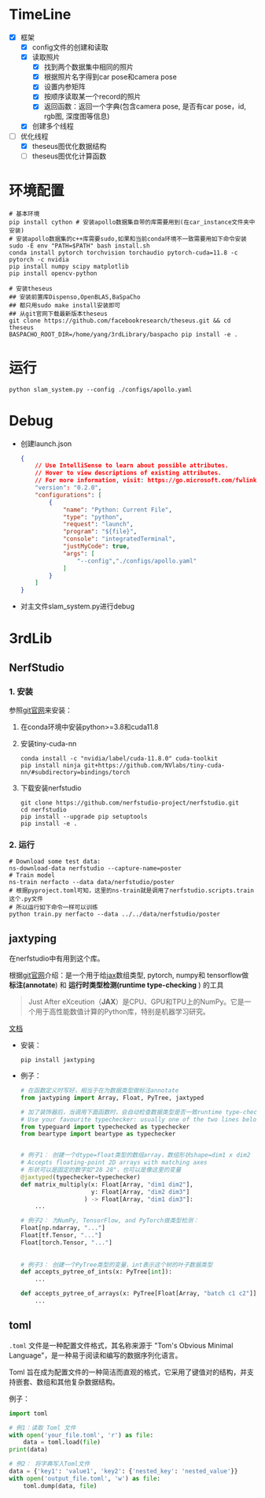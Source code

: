 # TimeLine

- [x] 框架
  - [x] config文件的创建和读取
  - [x] 读取照片
    - [x] 找到两个数据集中相同的照片
    - [x] 根据照片名字得到car pose和camera pose
    - [x] 设置内参矩阵
    - [x] 按顺序读取某一个record的照片
    - [x] 返回函数：返回一个字典(包含camera pose, 是否有car pose，id, rgb图, 深度图等信息)
  - [x] 创建多个线程
- [ ] 优化线程
  - [x] theseus图优化数据结构
  - [ ] theseus图优化计算函数 

# 环境配置

```shell
# 基本环境
pip install cython # 安装apollo数据集自带的库需要用到(在car_instance文件夹中安装)
# 安装apollo数据集的c++库需要sudo,如果和当前conda环境不一致需要用如下命令安装
sudo -E env "PATH=$PATH" bash install.sh
conda install pytorch torchvision torchaudio pytorch-cuda=11.8 -c pytorch -c nvidia
pip install numpy scipy matplotlib 
pip install opencv-python

# 安装theseus
## 安装前置库Dispenso,OpenBLAS,BaSpaCho
## 都只用sudo make install安装即可
## 从git官网下载最新版本theseus
git clone https://github.com/facebookresearch/theseus.git && cd theseus
BASPACHO_ROOT_DIR=/home/yang/3rdLibrary/baspacho pip install -e .
```



# 运行

```
python slam_system.py --config ./configs/apollo.yaml
```

# Debug

- 创建launch.json

  ```json
  {
      // Use IntelliSense to learn about possible attributes.
      // Hover to view descriptions of existing attributes.
      // For more information, visit: https://go.microsoft.com/fwlink/?linkid=830387
      "version": "0.2.0",
      "configurations": [
          {
              "name": "Python: Current File",
              "type": "python",
              "request": "launch",
              "program": "${file}",
              "console": "integratedTerminal",
              "justMyCode": true,
              "args": [
                  "--config","./configs/apollo.yaml"
              ]
          }
      ]
  }
  ```

- 对主文件slam_system.py进行debug



# 3rdLib

## NerfStudio

### 1. 安装

参照[git官网](https://github.com/nerfstudio-project/nerfstudio/)来安装：

1. 在conda环境中安装python>=3.8和cuda11.8

2. 安装tiny-cuda-nn

   ```shell
   conda install -c "nvidia/label/cuda-11.8.0" cuda-toolkit
   pip install ninja git+https://github.com/NVlabs/tiny-cuda-nn/#subdirectory=bindings/torch
   ```

3. 下载安装nerfstudio

   ```shell
   git clone https://github.com/nerfstudio-project/nerfstudio.git
   cd nerfstudio
   pip install --upgrade pip setuptools
   pip install -e .
   ```

### 2. 运行

```shell
# Download some test data:
ns-download-data nerfstudio --capture-name=poster
# Train model
ns-train nerfacto --data data/nerfstudio/poster
# 根据pyproject.toml可知，这里的ns-train就是调用了nerfstudio.scripts.train这个.py文件
# 所以运行如下命令一样可以训练
python train.py nerfacto --data ../../data/nerfstudio/poster
```



## jaxtyping

在nerfstudio中有用到这个库。

根据[git官网](https://github.com/google/jaxtyping)介绍：是一个用于给[jax](https://jax.readthedocs.io/en/latest/index.html)数组类型, pytorch, numpy和 tensorflow做 **标注(annotate**) 和 **运行时类型检测(runtime type-checking** ) 的工具

> Just After eXceution（**JAX**）是CPU、GPU和TPU上的NumPy。它是一个用于高性能数值计算的Python库，特别是机器学习研究。

[文档](https://docs.kidger.site/jaxtyping/)

- 安装：

  ```
  pip install jaxtyping
  ```

- 例子：

  ```python
  # 在函数定义时写好，相当于在为数据类型做标注annotate
  from jaxtyping import Array, Float, PyTree, jaxtyped
  
  # 加了装饰器后，当调用下面函数时，会自动检查数据类型是否一致runtime type-checking
  # Use your favourite typechecker: usually one of the two lines below.
  from typeguard import typechecked as typechecker
  from beartype import beartype as typechecker
  
  
  # 例子1： 创建一个dtype=float类型的数组array，数组形状shape=dim1 x dim2
  # Accepts floating-point 2D arrays with matching axes
  # 形状可以是固定的数字如"28 28"，也可以是像这里的变量
  @jaxtyped(typechecker=typechecker)
  def matrix_multiply(x: Float[Array, "dim1 dim2"],
                      y: Float[Array, "dim2 dim3"]
                    ) -> Float[Array, "dim1 dim3"]:
      ...
  
  # 例子2： 为NumPy, TensorFlow, and PyTorch做类型检测：
  Float[np.ndarray, "..."]
  Float[tf.Tensor, "..."]
  Float[torch.Tensor, "..."]
      
      
  # 例子3： 创建一个PyTree类型的变量，int表示这个树的叶子数据类型
  def accepts_pytree_of_ints(x: PyTree[int]):
      ...
  
  def accepts_pytree_of_arrays(x: PyTree[Float[Array, "batch c1 c2"]]):
      ...
  ```

  

## toml

`.toml` 文件是一种配置文件格式，其名称来源于 "Tom's Obvious Minimal Language"，是一种易于阅读和编写的数据序列化语言。

Toml 旨在成为配置文件的一种简洁而直观的格式，它采用了键值对的结构，并支持嵌套、数组和其他复杂数据结构。

例子：

```python
import toml

# 例1：读取 Toml 文件
with open('your_file.toml', 'r') as file:
    data = toml.load(file)
print(data)

# 例2： 将字典写入Toml文件
data = {'key1': 'value1', 'key2': {'nested_key': 'nested_value'}}
with open('output_file.toml', 'w') as file:
    toml.dump(data, file)
```

